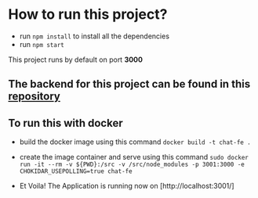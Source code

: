 # How to run this project?

- run `npm install` to install all the dependencies
- run `npm start`

This project runs by default on port **3000**

## The backend for this project can be found in this [repository](https://github.com/SalmaRagab/chat-application-backend)

## To run this with docker

- build the docker image using this command `docker build -t chat-fe .`
- create the image container and serve using this command `sudo docker run -it --rm -v ${PWD}:/src -v /src/node_modules -p 3001:3000 -e CHOKIDAR_USEPOLLING=true chat-fe`

- Et Voila! The Application is running now on [http://localhost:3001/]

